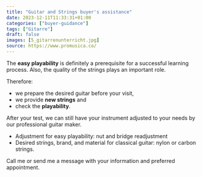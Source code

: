 ```yaml
---
title: "Guitar and Strings buyer's assistance"
date: 2023-12-11T11:33:31+01:00
categories: ["buyer-guidance"]
tags: ["Gitarre"]
draft: false
images: [5_gitarrenunterricht.jpg]
source: https://www.promusica.co/
---
```


The **easy playability** is definitely a prerequisite for a successful learning process. Also, the quality of the strings plays an important role.

Therefore:

- we prepare the desired guitar before your visit,
- we provide **new strings** and
- check the **playability**.

After your test, we can still have your instrument adjusted to your needs by our professional guitar maker.

- Adjustment for easy playability: nut and bridge readjustment
- Desired strings, brand, and material for classical guitar: nylon or carbon strings.

Call me or send me a message with your information and preferred appointment.

